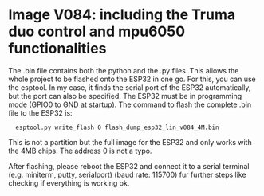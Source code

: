 # Image V084: including the Truma duo control and mpu6050 functionalities 

The .bin file contains both the python and the .py files. This allows the whole project to be flashed onto the ESP32 in one go. For this, you can use the esptool. In my case, it finds the serial port of the ESP32 automatically, but the port can also be specified. The ESP32 must be in programming mode (GPIO0 to GND at startup). The command to flash the complete .bin file to the ESP32 is:


      esptool.py write_flash 0 flash_dump_esp32_lin_v084_4M.bin


This is not a partition but the full image for the ESP32 and only works with the 4MB chips. The address 0 is not a typo.

After flashing, please reboot the ESP32 and connect it to a serial terminal (e.g. miniterm, putty, serialport) (baud rate: 115700) fur further steps like checking if everything is working ok.
